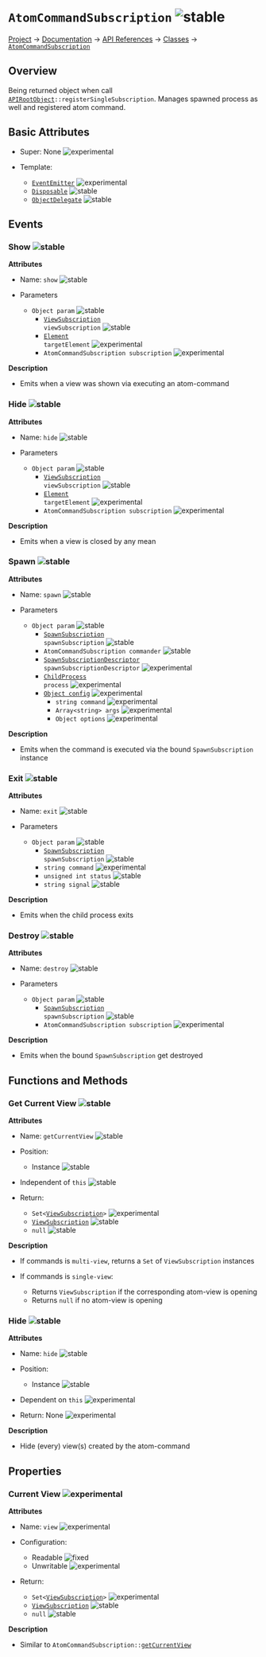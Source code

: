 # `AtomCommandSubscription` ![stable]
[Project](https://github.com/ksxatompackages/quick-spawn) → [Documentation](../..) → [API References](..) → [Classes](.) → [`AtomCommandSubscription`](./atom-command-subscription.md)

## Overview

Being returned object when call <code>[APIRootObject](.classes/api.md)::registerSingleSubscription</code>. Manages spawned process as well and registered atom command.

## Basic Attributes

* Super: None ![experimental]

* Template:
  - [`EventEmitter`](../templates/event-emitter.md) ![experimental]
  - [`Disposable`](../templates/disposable.md) ![stable]
  - [`ObjectDelegate`](../templates/object-delegate.md) ![stable]

## Events

### Show ![stable]

**Attributes**

* Name: `show` ![stable]

* Parameters
  - `Object param` ![stable]
    - <code>[ViewSubscription](./view-subscription.md) viewSubscription</code> ![stable]
    - <code>[Element](https://developer.mozilla.org/en-US/docs/Web/API/Element) targetElement</code> ![experimental]
    - `AtomCommandSubscription subscription` ![experimental]

**Description**

* Emits when a view was shown via executing an atom-command

### Hide ![stable]

**Attributes**

* Name: `hide` ![stable]

* Parameters
  - `Object param` ![stable]
    - <code>[ViewSubscription](./view-subscription.md) viewSubscription</code> ![stable]
    - <code>[Element](https://developer.mozilla.org/en-US/docs/Web/API/Element) targetElement</code> ![experimental]
    - `AtomCommandSubscription subscription` ![experimental]

**Description**

* Emits when a view is closed by any mean

### Spawn ![stable]

**Attributes**

* Name: `spawn` ![stable]

* Parameters
  - `Object param` ![stable]
    - <code>[SpawnSubscription](./spawn-subscription.md) spawnSubscription</code> ![stable]
    - `AtomCommandSubscription commander` ![stable]
    - <code>[SpawnSubscriptionDescriptor](../structures/spawn-subscription-descriptor.md) spawnSubscriptionDescriptor</code> ![experimental]
    - <code>[ChildProcess](https://nodejs.org/api/child_process.html#child_process_class_childprocess) process</code> ![experimental]
    - [`Object config`](https://nodejs.org/api/child_process.html#child_process_child_process_spawn_command_args_options) ![experimental]
      - `string command` ![experimental]
      - `Array<string> args` ![experimental]
      - `Object options` ![experimental]

**Description**

* Emits when the command is executed via the bound `SpawnSubscription` instance

### Exit ![stable]

**Attributes**

* Name: `exit` ![stable]

* Parameters
  - `Object param` ![stable]
    - <code>[SpawnSubscription](./spawn-subscription.md) spawnSubscription</code> ![stable]
    - `string command` ![experimental]
    - `unsigned int status` ![stable]
    - `string signal` ![stable]

**Description**

* Emits when the child process exits

### Destroy ![stable]

**Attributes**

* Name: `destroy` ![stable]

* Parameters
  - `Object param` ![stable]
    - <code>[SpawnSubscription](./spawn-subscription.md) spawnSubscription</code> ![stable]
    - `AtomCommandSubscription subscription` ![experimental]

**Description**

* Emits when the bound `SpawnSubscription` get destroyed

## Functions and Methods

### Get Current View ![stable]

**Attributes**

* Name: `getCurrentView` ![stable]

* Position:
  - Instance ![stable]

* Independent of `this` ![stable]

* Return:
  - <code>Set&lt;[ViewSubscription](./view-subscription.md)&gt;</code> ![experimental]
  - [`ViewSubscription`](./view-subscription.md) ![stable]
  - `null` ![stable]

**Description**

* If commands is `multi-view`, returns a `Set` of `ViewSubscription` instances

* If commands is `single-view`:
  - Returns `ViewSubscription` if the corresponding atom-view is opening
  - Returns `null` if no atom-view is opening

### Hide ![stable]

**Attributes**

* Name: `hide` ![stable]

* Position:
  - Instance ![stable]

* Dependent on `this` ![experimental]

* Return: None ![experimental]

**Description**

* Hide (every) view(s) created by the atom-command

## Properties

### Current View ![experimental]

**Attributes**

* Name: `view` ![experimental]

* Configuration:
  - Readable ![fixed]
  - Unwritable ![experimental]

* Return:
  - <code>Set&lt;[ViewSubscription](./view-subscription.md)&gt;</code> ![experimental]
  - [`ViewSubscription`](./view-subscription.md) ![stable]
  - `null` ![stable]

**Description**

 * Similar to <code>AtomCommandSubscription::[getCurrentView](#get-current-view-)</code>

[fixed]: https://cdn.rawgit.com/ksxatompackages/quick-spawn.images.releases/v0.1.0/src/fixed.svg
[stable]: https://cdn.rawgit.com/ksxatompackages/quick-spawn.images.releases/v0.1.0/src/stable.svg
[experimental]: https://cdn.rawgit.com/ksxatompackages/quick-spawn.images.releases/v0.1.0/src/experimental.svg
[deprecated]: https://cdn.rawgit.com/ksxatompackages/quick-spawn.images.releases/v0.1.0/src/deprecated.svg
[required]: https://cdn.rawgit.com/ksxatompackages/quick-spawn.images.releases/v0.1.0/src/required.svg
[optional]: https://cdn.rawgit.com/ksxatompackages/quick-spawn.images.releases/v0.1.0/src/optional.svg
